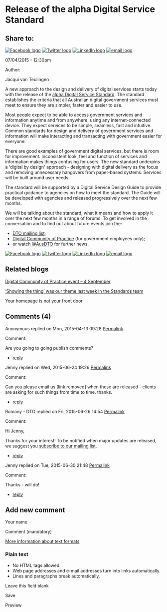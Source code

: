 Release of the alpha Digital Service Standard
=============================================

Share to:
---------

[![Facebook logo](https://www.dto.gov.au/profiles/govcms/modules/features/govcms_share_links/images/facebook.png)](http://www.facebook.com/sharer.php?u=https%3A//www.dto.gov.au/blog/release-alpha-digital-service-standard&t=Release%20of%20the%20alpha%20Digital%20Service%20Standard "Share on Facebook") [![Twitter logo](https://www.dto.gov.au/profiles/govcms/modules/features/govcms_share_links/images/twitter.png)](http://twitter.com/share?url=https%3A//www.dto.gov.au/blog/release-alpha-digital-service-standard&text=Release%20of%20the%20alpha%20Digital%20Service%20Standard "Share this on Twitter") [![LinkedIn logo](https://www.dto.gov.au/profiles/govcms/modules/features/govcms_share_links/images/linkedin.png)](http://www.linkedin.com/shareArticle?mini=true&url=https%3A//www.dto.gov.au/blog/release-alpha-digital-service-standard&title=Release%20of%20the%20alpha%20Digital%20Service%20Standard&summary=A%20new%20approach%20to%20the%20design%20and%20delivery%20of%20digital%20services%20starts%20today%20with%20the%20release%20of%20the%26nbsp%3Balpha%20Digital%20Service%20Standard.%20The%20standard%20establishes%20the%20criteria%20that%20all%20Australian%20digital%20government%20services%20must%20meet%20to%20ensure%20they%20are%20simpler%2C%20faster%20and%20easier%20to%20use.&source=Digital%20Transformation%20Office "Publish this post to LinkedIn") [![email logo](https://www.dto.gov.au/profiles/govcms/modules/features/govcms_share_links/images/email.png)](mailto:?subject=Release%20of%20the%20alpha%20Digital%20Service%20Standard&body=https%3A//www.dto.gov.au/blog/release-alpha-digital-service-standard "Share via email")

07/04/2015 - 12:30pm

Author: 

Jacqui van Teulingen

A new approach to the design and delivery of digital services starts today with the release of the [alpha Digital Service Standard](../standard/index.html). The standard establishes the criteria that all Australian digital government services must meet to ensure they are simpler, faster and easier to use.

Most people expect to be able to access government services and information anytime and from anywhere, using any internet-connected device. They expect services to be simple, seamless, fast and intuitive. Common standards for design and delivery of government services and information will make interacting and transacting with government easier for everyone.

There are good examples of government digital services, but there is room for improvement. Inconsistent look, feel and function of services and information makes things confusing for users. The new standard underpins a 'digital by design' approach - designing with digital delivery as the focus and removing unnecessary hangovers from paper-based systems. Services will be built around user needs.

The standard will be supported by a Digital Service Design Guide to provide practical guidance to agencies on how to meet the standard. The Guide will be developed with agencies and released progressively over the next few months.

We will be talking about the standard, what it means and how to apply it over the next few months in a range of forums. To get involved in the conversation and to find out about future events join the: 

-   [DTO mailing list](http://eepurl.com/bcEu2D);
-   [Digital Community of Practice](mailto:DTOComms@pmc.gov.au?subject=Digital%20Community%20of%20Practice) (for government employees only);
-   or watch [@AusDTO](http://twitter.com/ausdto) for further news.

[![Facebook logo](https://www.dto.gov.au/profiles/govcms/modules/features/govcms_share_links/images/facebook.png)](http://www.facebook.com/sharer.php?u=https%3A//www.dto.gov.au/blog/release-alpha-digital-service-standard&t=Release%20of%20the%20alpha%20Digital%20Service%20Standard "Share on Facebook") [![Twitter logo](https://www.dto.gov.au/profiles/govcms/modules/features/govcms_share_links/images/twitter.png)](http://twitter.com/share?url=https%3A//www.dto.gov.au/blog/release-alpha-digital-service-standard&text=Release%20of%20the%20alpha%20Digital%20Service%20Standard "Share this on Twitter") [![LinkedIn logo](https://www.dto.gov.au/profiles/govcms/modules/features/govcms_share_links/images/linkedin.png)](http://www.linkedin.com/shareArticle?mini=true&url=https%3A//www.dto.gov.au/blog/release-alpha-digital-service-standard&title=Release%20of%20the%20alpha%20Digital%20Service%20Standard&summary=A%20new%20approach%20to%20the%20design%20and%20delivery%20of%20digital%20services%20starts%20today%20with%20the%20release%20of%20the%26nbsp%3Balpha%20Digital%20Service%20Standard.%20The%20standard%20establishes%20the%20criteria%20that%20all%20Australian%20digital%20government%20services%20must%20meet%20to%20ensure%20they%20are%20simpler%2C%20faster%20and%20easier%20to%20use.&source=Digital%20Transformation%20Office "Publish this post to LinkedIn") [![email logo](https://www.dto.gov.au/profiles/govcms/modules/features/govcms_share_links/images/email.png)](mailto:?subject=Release%20of%20the%20alpha%20Digital%20Service%20Standard&body=https%3A//www.dto.gov.au/blog/release-alpha-digital-service-standard "Share via email")

Related blogs
-------------

[Digital Community of Practice event – 4 September](1136.html)

[‘Showing the thing’ was our theme last week in the Standards team](1131.html)

[Your homepage is not your front door](1111.html)

Comments (4)
------------

Anonymous replied on Mon, 2015-04-13 09:28 [Permalink](../comment/16.html#comment-16)

Comment: 

Are you going to going publish comments?

-   [reply](https://www.dto.gov.au/comment/reply/536/16)

Jenny replied on Wed, 2015-06-24 19:26 [Permalink](../comment/596.html#comment-596)

Comment: 

Can you please email us [link removed] when these are released - clients are asking for such things from time to time. thanks.

-   [reply](https://www.dto.gov.au/comment/reply/536/596)

Romany - DTO replied on Fri, 2015-06-26 14:54 [Permalink](../comment/641.html#comment-641)

Comment: 

Hi Jenny,

Thanks for your interest! To be notified when major updates are released, we suggest you [subscribe to our mailing list](../contact-us.html).

-   [reply](https://www.dto.gov.au/comment/reply/536/641)

Jenny replied on Tue, 2015-06-30 21:48 [Permalink](../comment/691.html#comment-691)

Comment: 

Thanks - will do!

-   [reply](https://www.dto.gov.au/comment/reply/536/691)

Add new comment
---------------

Your name

Comment (mandatory)

[More information about text formats](../filter/tips.html)

### Plain text

-   No HTML tags allowed.
-   Web page addresses and e-mail addresses turn into links automatically.
-   Lines and paragraphs break automatically.

Leave this field blank

Save

Preview

